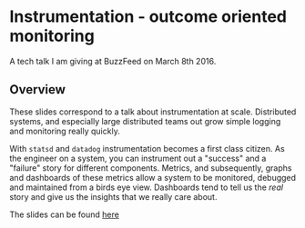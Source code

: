 # Instrumentation - outcome oriented monitoring

A tech talk I am giving at BuzzFeed on March 8th 2016.

## Overview

These slides correspond to a talk about instrumentation at scale. Distributed systems, and especially large distributed teams out grow simple logging and monitoring really quickly. 

With `statsd` and `datadog` instrumentation becomes a first class citizen. As the engineer on a system, you can instrument out a "success" and a "failure" story for different components. Metrics, and subsequently, graphs and dashboards of these metrics allow a system to be monitored, debugged and maintained from a birds eye view. Dashboards tend to tell us the _real_ story and give us the insights that we really care about.

The slides can be found [here](https://go-talks.appspot.com/github.com/jonmorehouse/instrumentation-talk/slides_3.slide)


